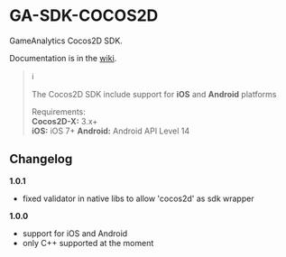 # GA-SDK-COCOS2D
GameAnalytics Cocos2D SDK.

Documentation is in the [wiki](https://github.com/GameAnalytics/GA-SDK-COCOS2D/wiki).

> :information_source:<br>
> 
> The Cocos2D SDK include support for **iOS** and **Android** platforms
>
> Requirements:<br/>
> **Cocos2D-X:** 3.x+  
> **iOS:** iOS 7+
> **Android:** Android API Level 14<br>


Changelog
---------
**1.0.1**
* fixed validator in native libs to allow 'cocos2d' as sdk wrapper

**1.0.0**
* support for iOS and Android
* only C++ supported at the moment